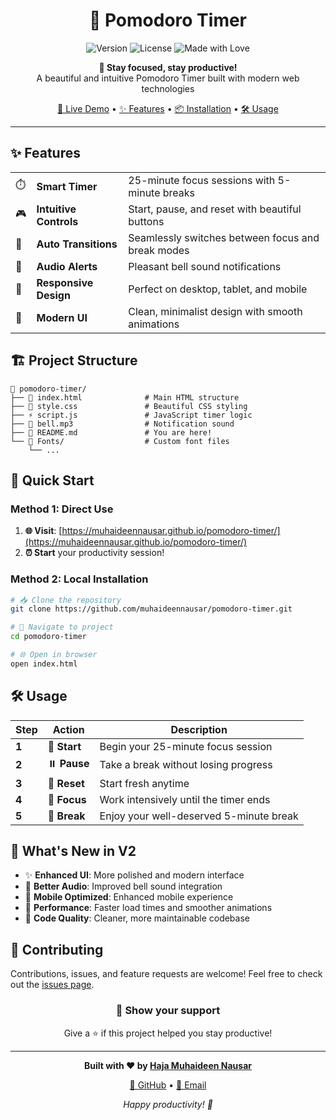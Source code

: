 <div align="center">

# 🍅 Pomodoro Timer

<p align="center">
  <img src="https://img.shields.io/badge/Version-2.0-brightgreen?style=for-the-badge" alt="Version">
  <img src="https://img.shields.io/badge/License-MIT-blue?style=for-the-badge" alt="License">
  <img src="https://img.shields.io/badge/Made%20with-❤️-red?style=for-the-badge" alt="Made with Love">
</p>

<p align="center">
  <strong>🎯 Stay focused, stay productive!</strong><br>
  A beautiful and intuitive Pomodoro Timer built with modern web technologies
</p>

<p align="center">
  <a href="https://muhaideennausar.github.io/pomodoro-timer/">🚀 Live Demo</a> •
  <a href="#features">✨ Features</a> •
  <a href="#installation">📦 Installation</a> •
  <a href="#usage">🛠️ Usage</a>
</p>

---

</div>

## ✨ Features

<table>
  <tr>
    <td>⏱️</td>
    <td><strong>Smart Timer</strong></td>
    <td>25-minute focus sessions with 5-minute breaks</td>
  </tr>
  <tr>
    <td>🎮</td>
    <td><strong>Intuitive Controls</strong></td>
    <td>Start, pause, and reset with beautiful buttons</td>
  </tr>
  <tr>
    <td>🔄</td>
    <td><strong>Auto Transitions</strong></td>
    <td>Seamlessly switches between focus and break modes</td>
  </tr>
  <tr>
    <td>🔔</td>
    <td><strong>Audio Alerts</strong></td>
    <td>Pleasant bell sound notifications</td>
  </tr>
  <tr>
    <td>📱</td>
    <td><strong>Responsive Design</strong></td>
    <td>Perfect on desktop, tablet, and mobile</td>
  </tr>
  <tr>
    <td>🎨</td>
    <td><strong>Modern UI</strong></td>
    <td>Clean, minimalist design with smooth animations</td>
  </tr>
</table>

## 🏗️ Project Structure

```
🍅 pomodoro-timer/
├── 📄 index.html              # Main HTML structure
├── 🎨 style.css               # Beautiful CSS styling
├── ⚡ script.js               # JavaScript timer logic
├── 🔔 bell.mp3                # Notification sound
├── 📝 README.md               # You are here!
└── 📁 Fonts/                  # Custom font files
    └── ...
```

## 🚀 Quick Start

### Method 1: Direct Use
1. **🌐 Visit**: [https://muhaideennausar.github.io/pomodoro-timer/](https://muhaideennausar.github.io/pomodoro-timer/)
2. **⏰ Start** your productivity session!

### Method 2: Local Installation

```bash
# 📥 Clone the repository
git clone https://github.com/muhaideennausar/pomodoro-timer.git

# 📂 Navigate to project
cd pomodoro-timer

# 🌐 Open in browser
open index.html
```

## 🛠️ Usage

<div align="center">

| Step | Action | Description |
|------|--------|--------------|
| **1** | 🚀 **Start** | Begin your 25-minute focus session |
| **2** | ⏸️ **Pause** | Take a break without losing progress |
| **3** | 🔄 **Reset** | Start fresh anytime |
| **4** | 🎯 **Focus** | Work intensively until the timer ends |
| **5** | 🔔 **Break** | Enjoy your well-deserved 5-minute break |

</div>

## 🎨 What's New in V2

- ✨ **Enhanced UI**: More polished and modern interface
- 🎵 **Better Audio**: Improved bell sound integration
- 📱 **Mobile Optimized**: Enhanced mobile experience
- 🎯 **Performance**: Faster load times and smoother animations
- 🔧 **Code Quality**: Cleaner, more maintainable codebase

## 🤝 Contributing

Contributions, issues, and feature requests are welcome! Feel free to check out the [issues page](https://github.com/muhaideennausar/pomodoro-timer/issues).

<div align="center">

### 🌟 Show your support

Give a ⭐ if this project helped you stay productive!

---

**Built with ❤️ by [Haja Muhaideen Nausar](https://github.com/muhaideennausar)**

<p>
  <a href="https://github.com/muhaideennausar">🐙 GitHub</a> •
  <a href="mailto:muhaideennausar@gmail.com">📧 Email</a>
</p>

*Happy productivity! 🎯*

</div>